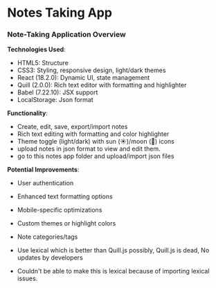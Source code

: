 # Notes Taking App

### Note-Taking Application Overview

**Technologies Used**:
- HTML5: Structure
- CSS3: Styling, responsive design, light/dark themes
- React (18.2.0): Dynamic UI, state management
- Quill (2.0.0): Rich text editor with formatting and highlighter
- Babel (7.22.10): JSX support
- LocalStorage: Json format

**Functionality**:
- Create, edit, save, export/import notes
- Rich text editing with formatting and color highlighter
- Theme toggle (light/dark) with sun (☀️)/moon (🌙) icons
- upload notes in json format to view and edit them.
- go to this notes app folder and upload/import json files

**Potential Improvements**:
- User authentication
- Enhanced text formatting options
- Mobile-specific optimizations
- Custom themes or highlight colors
- Note categories/tags

- Use lexical which is better than Quill.js possibly, Quill.js is dead, No updates by developers 
- Couldn't be able to make this is lexical because of importing lexical issues.

